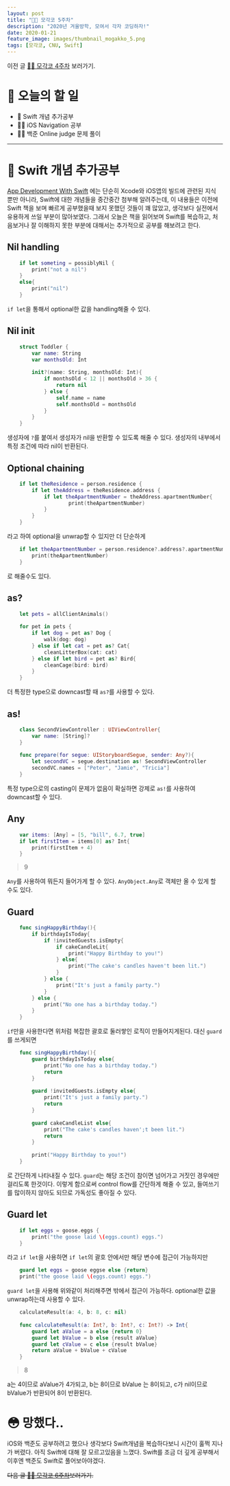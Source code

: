 ```yaml
---
layout: post
title: "🧑‍💻 모각코 5주차"
description: "2020년 겨울방학, 모여서 각자 코딩하자!"
date: 2020-01-21
feature_image: images/thumbnail_mogakko_5.png
tags: [모각코, CNU, Swift]
---
```


이전 글 [🧑‍💻 모각코 4주차](https://yabby1997.github.io/mogakko_4) 보러가기.

# 👀 오늘의 할 일
- 🦅 Swift 개념 추가공부
- 👨‍💻 iOS Navigation 공부
- 👨‍⚖️ 백준 Online judge 문제 풀이

---

# 🦅 Swift 개념 추가공부
[App Development With Swift](https://books.apple.com/us/book/intro-to-app-development-with-swift/id1118575552) 에는 단순히 Xcode와 iOS앱의 빌드에 관련된 지식 뿐만 아니라, Swift에 대한 개념들을 중간중간 첨부해 알려주는데, 이 내용들은 이전에 Swift 책을 보며 빠르게 공부했을때 보지 못했던 것들이 꽤 많았고, 생각보다 실전에서 유용하게 쓰일 부분이 많아보였다. 그래서 오늘은 책을 읽어보며 Swift를 복습하고, 처음보거나 잘 이해하지 못한 부분에 대해서는 추가적으로 공부를 해보려고 한다. 

## Nil handling
```swift
    if let someting = possiblyNil {
        print("not a nil")
    }
    else{
        print("nil")
    }
```
`if let`을 통해서 optional한 값을 handling해줄 수 있다. 

## Nil init
```swift
    struct Toddler {
        var name: String
        var monthsOld: Int
    
        init?(name: String, monthsOld: Int){
            if monthsOld < 12 || monthsOld > 36 {
                return nil
            } else {
                self.name = name
                self.monthsOld = monthsOld
            }
        }
    }
```
생성자에 `?`를 붙여서 생성자가 nil을 반환할 수 있도록 해줄 수 있다. 생성자의 내부에서 특정 조건에 따라 nil이 반환된다. 

## Optional chaining
```swift
    if let theResidence = person.residence {
        if let theAddress = theResidence.address {
            if let theApartmentNumber = theAddress.apartmentNumber{
                    print(theApartmentNumber)
            }
        }
    }
```
라고 하여 optional을 unwrap할 수 있지만 더 단순하게 
```swift
    if let theApartmentNumber = person.residence?.address?.apartmentNumber {
        print(theApartmentNumber)
    }
```
로 해줄수도 있다. 


## as?
```swift
    let pets = allClientAnimals()
    
    for pet in pets {
        if let dog = pet as? Dog {
            walk(dog: dog)
        } else if let cat = pet as? Cat{
            cleanLitterBox(cat: cat)
        } else if let bird = pet as? Bird{
            cleanCage(bird: bird)
        }
    }
```
더 특정한 type으로 downcast할 때 `as?`를 사용할 수 있다. 

## as!
```swift
    class SecondViewController : UIViewController{
        var name: [String]?
    }
    
    func prepare(for segue: UIStoryboardSegue, sender: Any?){
        let secondVC = segue.destination as! SecondViewController
        secondVC.names = ["Peter", "Jamie", "Tricia"]
    }
```
특정 type으로의 casting이 문제가 없음이 확실하면 강제로 `as!`를 사용하여 downcast할 수 있다.

## Any
```swift
    var items: [Any] = [5, "bill", 6.7, true]
    if let firstItem = items[0] as? Int{
        print(firstItem + 4)
    }
```
> 9

`Any`를 사용하여 뭐든지 들어가게 할 수 있다.  `AnyObject.Any`로 객체만 올 수 있게 할 수도 있다. 

## Guard
```swift
    func singHappyBirthday(){
        if birthdayIsToday{
            if !invitedGuests.isEmpty{
                if cakeCandleLit{
                    print("Happy Birthday to you!")
                } else{
                    print("The cake's candles haven't been lit.")
                }
            } else {
                print("It's just a family party.")
            }
        } else {
            print("No one has a birthday today.")
        }
    }
```
`if`만을 사용한다면 위처럼 복잡한 괄호로 둘러쌓인 로직이 만들어지게된다. 대신 `guard`를 쓰게되면 
```swift
    func singHappyBirthday(){
        guard birthdayIsToday else{
            print("No one has a birthday today.")
            return
        }
        
        guard !invitedGuests.isEmpty else{
            print("It's just a family party.")
            return
        }
    
        guard cakeCandleList else{
            print("The cake's candles haven';t been lit.")
            return
        }
    
        print("Happy Birthday to you!")
    }
```
로 간단하게 나타내질 수 있다. `guard`는 해당 조건이 참이면 넘어가고 거짓인 경우에만 걸리도록 한것이다. 이렇게 함으로써 control flow를 간단하게 해줄 수 있고, 들여쓰기를 많이하지 않아도 되므로 가독성도 좋아질 수 있다. 

## Guard let
```swift
    if let eggs = goose.eggs {
        print("the goose laid \(eggs.count) eggs.")
    }
```
라고 `if let`을 사용하면 `if let`의 괄호 안에서만 해당 변수에 접근이 가능하지만 
```swift
    guard let eggs = goose eggse else {return}
    print("the goose laid \(eggs.count) eggs.")
```
`guard let`을 사용해 위와같이 처리해주면 밖에서 접근이 가능하다. optional한 값을 unwrap하는데 사용할 수 있다.
```swift
    calculateResult(a: 4, b: 8, c: nil)
    
    func calculateResult(a: Int?, b: Int?, c: Int?) -> Int{
        guard let aValue = a else {return 0}
        guard let bValue = b else {result aValue}
        guard let cValue = c else {result bValue}
        return aValue + bValue + cValue
    }
```
> 8

a는 4이므로 aValue가 4가되고, b는 8이므로 bValue 는 8이되고, c가 nil이므로 bValue가 반환되어 8이 반환된다.

# 😳 망했다..
iOS와 백준도 공부하려고 했으나 생각보다 Swift개념을 복습하다보니 시간이 훌쩍 지나가 버렸다. 아직 Swift에 대해 잘 모르고있음을 느꼈다. Swift를 조금 더 깊게 공부해서 이후엔 백준도 Swift로 풀어보아야겠다.


~~다음 글 [🧑‍💻 모각코 6주차](https://yabby1997.github.io/mogakko_6)보러가기.~~
